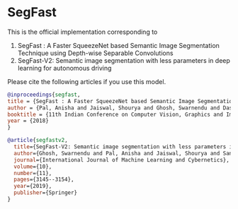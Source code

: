 # SegFast

This is the official implementation corresponding to 

1) SegFast : A Faster SqueezeNet based Semantic Image Segmentation Technique using Depth-wise Separable Convolutions
1) SegFast-V2: Semantic image segmentation with less parameters in deep learning for autonomous driving

Please cite the following articles if you use this model.
```bibtex
@inproceedings{segfast,
title = {SegFast : A Faster SqueezeNet based Semantic Image Segmentation Technique using Depth-wise Separable Convolutions},
author = {Pal, Anisha and Jaiswal, Shourya and Ghosh, Swarnendu and Das, Nibaran and Nasipuri, Mita},
booktitle = {11th Indian Conference on Computer Vision, Graphics and Image Processing},
year = {2018}
}

@article{segfastv2,
  title={SegFast-V2: Semantic image segmentation with less parameters in deep learning for autonomous driving},
  author={Ghosh, Swarnendu and Pal, Anisha and Jaiswal, Shourya and Santosh, KC and Das, Nibaran and Nasipuri, Mita},
  journal={International Journal of Machine Learning and Cybernetics},
  volume={10},
  number={11},
  pages={3145--3154},
  year={2019},
  publisher={Springer}
}
```
